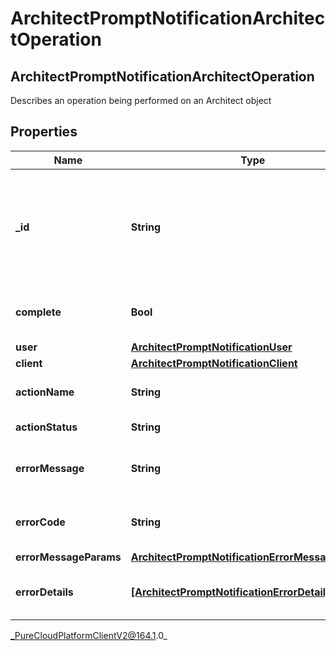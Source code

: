 # ArchitectPromptNotificationArchitectOperation

## ArchitectPromptNotificationArchitectOperation
Describes an operation being performed on an Architect object

## Properties

|Name | Type | Description | Notes|
|------------ | ------------- | ------------- | -------------|
| **_id** | **String** | A unique identifier for this operation, as generated by the initiating client | [optional] |
| **complete** | **Bool** | Indicates if the operation is complete | [optional] |
| **user** | [**ArchitectPromptNotificationUser**](ArchitectPromptNotificationUser) |  | [optional] |
| **client** | [**ArchitectPromptNotificationClient**](ArchitectPromptNotificationClient) |  | [optional] |
| **actionName** | **String** | The action being performed | [optional] |
| **actionStatus** | **String** | The action status | [optional] |
| **errorMessage** | **String** | The error message, if the action failed | [optional] |
| **errorCode** | **String** | The error code, if the action failed | [optional] |
| **errorMessageParams** | [**ArchitectPromptNotificationErrorMessageParams**](ArchitectPromptNotificationErrorMessageParams) |  | [optional] |
| **errorDetails** | [**[ArchitectPromptNotificationErrorDetail]**]([ArchitectPromptNotificationErrorDetail]) | The error details, if the action failed | [optional] |



_PureCloudPlatformClientV2@164.1.0_
